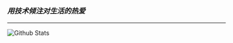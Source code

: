 ### *用技术倾注对生活的热爱*

------
![Github Stats](https://github-readme-stats.vercel.app/api?username=delstonz&show_icons=true&theme=dark&count_private=true)


